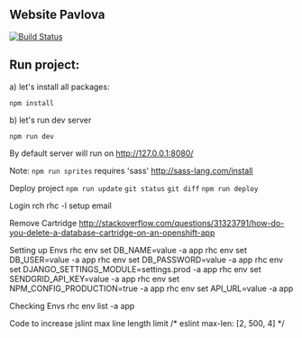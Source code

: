 Website Pavlova
----

[![Build Status](https://travis-ci.org/garciadiazjaime/website-pavlova.svg)](https://travis-ci.org/garciadiazjaime/website-pavlova)

Run project:
----
a) let's install all packages:

`npm install`

b) let's run dev server

`npm run dev`

By default server will run on http://127.0.0.1:8080/

Note: `npm run sprites` requires 'sass'
http://sass-lang.com/install

Deploy project
`npm run update`
`git status`
`git diff`
`npm run deploy`

Login rch
rhc -l setup email

Remove Cartridge
http://stackoverflow.com/questions/31323791/how-do-you-delete-a-database-cartridge-on-an-openshift-app

Setting up Envs
rhc env set DB_NAME=value -a app
rhc env set DB_USER=value -a app
rhc env set DB_PASSWORD=value -a app
rhc env set DJANGO_SETTINGS_MODULE=settings.prod -a app
rhc env set SENDGRID_API_KEY=value -a app
rhc env set NPM_CONFIG_PRODUCTION=true -a app
rhc env set API_URL=value -a app

Checking Envs
rhc env list -a app

Code to increase jslint max line length limit
/* eslint max-len: [2, 500, 4] */
